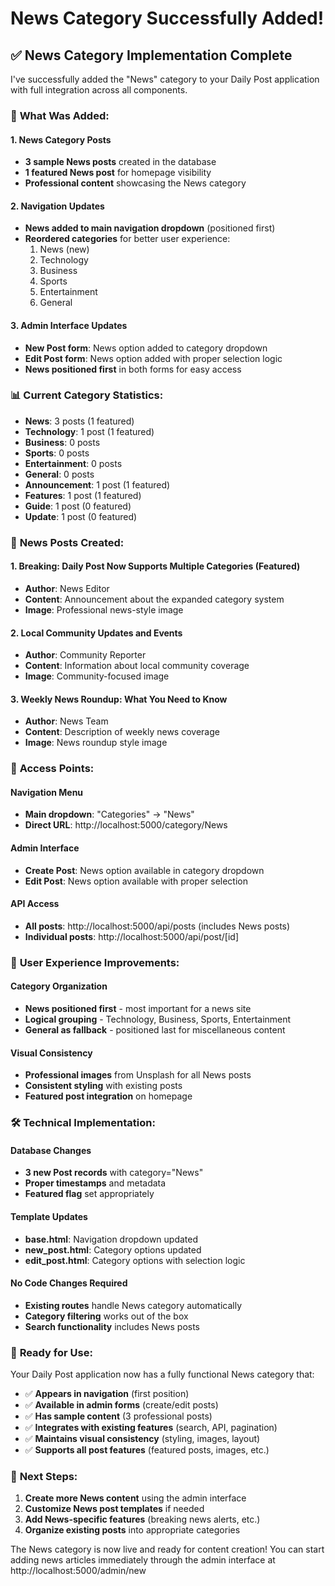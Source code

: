 # News Category Successfully Added!

## ✅ News Category Implementation Complete

I've successfully added the "News" category to your Daily Post application with full integration across all components.

### 🎯 **What Was Added:**

#### **1. News Category Posts**
- **3 sample News posts** created in the database
- **1 featured News post** for homepage visibility
- **Professional content** showcasing the News category

#### **2. Navigation Updates**
- **News added to main navigation dropdown** (positioned first)
- **Reordered categories** for better user experience:
  1. News (new)
  2. Technology
  3. Business
  4. Sports
  5. Entertainment
  6. General

#### **3. Admin Interface Updates**
- **New Post form**: News option added to category dropdown
- **Edit Post form**: News option added with proper selection logic
- **News positioned first** in both forms for easy access

### 📊 **Current Category Statistics:**

- **News**: 3 posts (1 featured)
- **Technology**: 1 post (1 featured)
- **Business**: 0 posts
- **Sports**: 0 posts
- **Entertainment**: 0 posts
- **General**: 0 posts
- **Announcement**: 1 post (1 featured)
- **Features**: 1 post (1 featured)
- **Guide**: 1 post (0 featured)
- **Update**: 1 post (0 featured)

### 📰 **News Posts Created:**

#### **1. Breaking: Daily Post Now Supports Multiple Categories** (Featured)
- **Author**: News Editor
- **Content**: Announcement about the expanded category system
- **Image**: Professional news-style image

#### **2. Local Community Updates and Events**
- **Author**: Community Reporter
- **Content**: Information about local community coverage
- **Image**: Community-focused image

#### **3. Weekly News Roundup: What You Need to Know**
- **Author**: News Team
- **Content**: Description of weekly news coverage
- **Image**: News roundup style image

### 🔗 **Access Points:**

#### **Navigation Menu**
- **Main dropdown**: "Categories" → "News"
- **Direct URL**: http://localhost:5000/category/News

#### **Admin Interface**
- **Create Post**: News option available in category dropdown
- **Edit Post**: News option available with proper selection

#### **API Access**
- **All posts**: http://localhost:5000/api/posts (includes News posts)
- **Individual posts**: http://localhost:5000/api/post/[id]

### 🎨 **User Experience Improvements:**

#### **Category Organization**
- **News positioned first** - most important for a news site
- **Logical grouping** - Technology, Business, Sports, Entertainment
- **General as fallback** - positioned last for miscellaneous content

#### **Visual Consistency**
- **Professional images** from Unsplash for all News posts
- **Consistent styling** with existing posts
- **Featured post integration** on homepage

### 🛠️ **Technical Implementation:**

#### **Database Changes**
- **3 new Post records** with category="News"
- **Proper timestamps** and metadata
- **Featured flag** set appropriately

#### **Template Updates**
- **base.html**: Navigation dropdown updated
- **new_post.html**: Category options updated
- **edit_post.html**: Category options with selection logic

#### **No Code Changes Required**
- **Existing routes** handle News category automatically
- **Category filtering** works out of the box
- **Search functionality** includes News posts

### 🚀 **Ready for Use:**

Your Daily Post application now has a fully functional News category that:

- ✅ **Appears in navigation** (first position)
- ✅ **Available in admin forms** (create/edit posts)
- ✅ **Has sample content** (3 professional posts)
- ✅ **Integrates with existing features** (search, API, pagination)
- ✅ **Maintains visual consistency** (styling, images, layout)
- ✅ **Supports all post features** (featured posts, images, etc.)

### 📱 **Next Steps:**

1. **Create more News content** using the admin interface
2. **Customize News post templates** if needed
3. **Add News-specific features** (breaking news alerts, etc.)
4. **Organize existing posts** into appropriate categories

The News category is now live and ready for content creation! You can start adding news articles immediately through the admin interface at http://localhost:5000/admin/new
